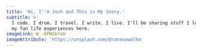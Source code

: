 ```yaml
---
title: 'Hi, I''m Josh and This is My Story.'
subtitle: >-
  I code. I drum. I travel. I write. I live. I'll be sharing stuff I learn, and
  my fun life experiences here.
imageLink: W_-6PWGbYaU
imageAttribute: 'https://unsplash.com/@ranasawalha'
---
```


